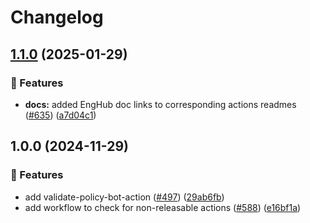 # Changelog

## [1.1.0](https://github.com/khulnasoft/shared-workflows/compare/validate-policy-bot-config-v1.0.0...validate-policy-bot-config-v1.1.0) (2025-01-29)


### 🎉 Features

* **docs:** added EngHub doc links to corresponding actions readmes ([#635](https://github.com/khulnasoft/shared-workflows/issues/635)) ([a7d04c1](https://github.com/khulnasoft/shared-workflows/commit/a7d04c1e98496dbf07f8e44602933af07ba62f9f))

## 1.0.0 (2024-11-29)


### 🎉 Features

* add validate-policy-bot-action ([#497](https://github.com/khulnasoft/shared-workflows/issues/497)) ([29ab6fb](https://github.com/khulnasoft/shared-workflows/commit/29ab6fb539bd10865fb0d06a8f21113d48ee2668))
* add workflow to check for non-releasable actions ([#588](https://github.com/khulnasoft/shared-workflows/issues/588)) ([e16bf1a](https://github.com/khulnasoft/shared-workflows/commit/e16bf1ac180d7b6c9c13a6e556b24e0f7dc0d57c))
